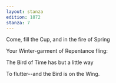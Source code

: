 ```yaml
---
layout: stanza
edition: 1872
stanza: 7
---
```


Come, fill the Cup, and in the fire of Spring

Your Winter-garment of Repentance fling:

The Bird of Time has but a little way

To flutter--and the Bird is on the Wing.